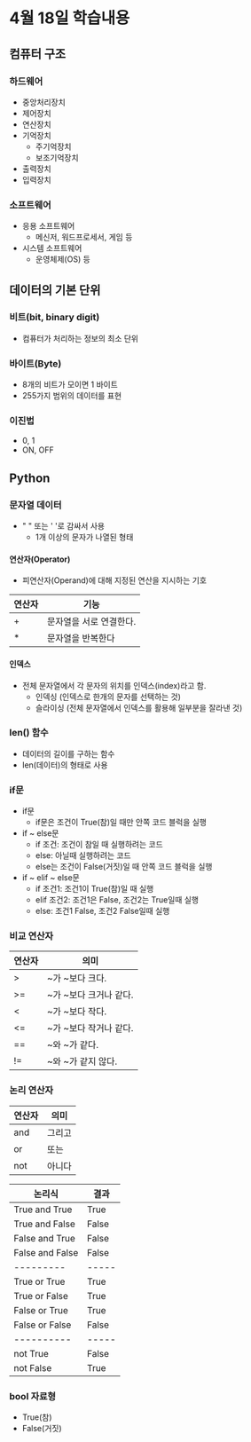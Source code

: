 # 4월 18일 학습내용
## 컴퓨터 구조
### 하드웨어
- 중앙처리장치
- 제어장치
- 연산장치
- 기억장치
  - 주기억장치
  - 보조기억장치
- 출력장치
- 입력장치
### 소프트웨어
- 응용 소프트웨어
  - 메신저, 워드프로세서, 게임 등
- 시스템 소프트웨어
  - 운영체제(OS) 등 
## 데이터의 기본 단위
### 비트(bit, binary digit)
- 컴퓨터가 처리하는 정보의 최소 단위
### 바이트(Byte)
- 8개의 비트가 모이면 1 바이트
- 255가지 범위의 데이터를 표현
### 이진법
- 0, 1
- ON, OFF
## Python
### 문자열 데이터
- " " 또는 ' '로 감싸서 사용
  - 1개 이상의 문자가 나열된 형태
#### 연산자(Operator)
- 피연산자(Operand)에 대해 지정된 연산을 지시하는 기호

연산자  |  기능
--------|----
\+ | 문자열을 서로 연결한다.
\* | 문자열을 반복한다
#### 인덱스
- 전체 문자열에서 각 문자의 위치를 인덱스(index)라고 함.
  - 인덱싱 (인덱스로 한개의 문자를 선택하는 것)
  - 슬라이싱 (전체 문자열에서 인덱스를 활용해 일부분을 잘라낸 것)
### len() 함수
- 데이터의 길이를 구하는 함수
- len(데이터)의 형태로 사용 
### if문
- if문
  - if문은 조건이 True(참)일 때만 안쪽 코드 블럭을 실행
- if ~ else문
  - if 조건: 조건이 참일 때 실행하려는 코드
  - else: 아닐때 실행하려는 코드
  - else는 조건이 False(거짓)일 때 안쪽 코드 블럭을 실행
- if ~ elif ~ else문
  - if 조건1: 조건1이 True(참)일 때 실행
  - elif 조건2: 조건1은 False, 조건2는 True일때 실행
  - else: 조건1 False, 조건2 False일때 실행
### 비교 연산자
연산자  |  의미
--------|------
\> | ~가 ~보다 크다.
\>= | ~가 ~보다 크거나 같다.
\< | ~가 ~보다 작다.
\<= | ~가 ~보다 작거나 같다.
\== | ~와 ~가 같다.
\!= | ~와 ~가 같지 않다.
### 논리 연산자
연산자  |  의미
--------|------
and | 그리고
or | 또는
not | 아니다

논리식 | 결과
--------|-----
True and True | True
True and False | False
False and True | False
False and False | False
---------|-----
True or True | True
True or False | True
False or True | True
False or False | False
----------|-----
not True | False
not False | True
### bool 자료형
- True(참)
- False(거짓)
